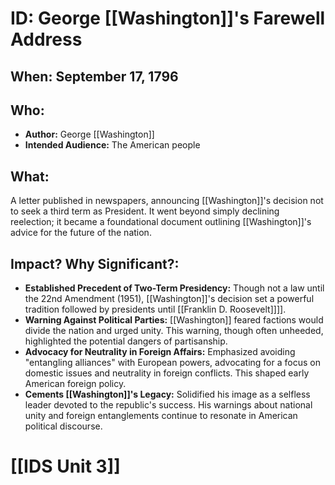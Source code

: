 # ID: George [[Washington]]'s Farewell Address
## When: September 17, 1796
## Who: 
- **Author:**  George [[Washington]]
- **Intended Audience:** The American people
## What: 
A letter published in newspapers, announcing [[Washington]]'s decision not to seek a third term as President. It went beyond simply declining reelection; it became a foundational document outlining [[Washington]]'s advice for the future of the nation.
## Impact? Why Significant?: 
* **Established Precedent of Two-Term Presidency:** Though not a law until the 22nd Amendment (1951), [[Washington]]'s decision set a powerful tradition followed by presidents until [[Franklin D. Roosevelt]]]].
* **Warning Against Political Parties:** [[Washington]] feared factions would divide the nation and urged unity. This warning, though often unheeded, highlighted the potential dangers of partisanship.
* **Advocacy for Neutrality in Foreign Affairs:** Emphasized avoiding "entangling alliances" with European powers, advocating for a focus on domestic issues and neutrality in foreign conflicts. This shaped early American foreign policy.
* **Cements [[Washington]]'s Legacy:** Solidified his image as a selfless leader devoted to the republic's success. His warnings about national unity and foreign entanglements continue to resonate in American political discourse. 

# [[IDS Unit 3]]